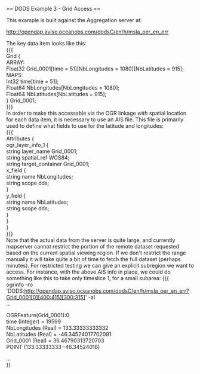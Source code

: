 == DODS Example 3 - Grid Access ==                                                                                                                                                                                                                                                                                                                                                                                                                                                                                         
                                                                                                                                                                                                                                                                                                                                                                                                                                                                                                                           
This example is built against the Aggregation server at:                                                                                                                                                                                                                                                                                                                                                                                                                                                                   
                                                                                                                                                                                                                                                                                                                                                                                                                                                                                                                           
 http://opendap.aviso.oceanobs.com/dodsC/en/h/msla_oer_en_err                                                                                                                                                                                                                                                                                                                                                                                                                                                              
                                                                                                                                                                                                                                                                                                                                                                                                                                                                                                                           
The key data item looks like this:                                                                                                                                                                                                                                                                                                                                                                                                                                                                                         
{{{                                                                                                                                                                                                                                                                                                                                                                                                                                                                                                                        
    Grid {                                                                                                                                                                                                                                                                                                                                                                                                                                                                                                                 
     ARRAY:                                                                                                                                                                                                                                                                                                                                                                                                                                                                                                                
        Float32 Grid_0001[time = 51][NbLongitudes = 1080][NbLatitudes = 915];                                                                                                                                                                                                                                                                                                                                                                                                                                              
     MAPS:                                                                                                                                                                                                                                                                                                                                                                                                                                                                                                                 
        Int32 time[time = 51];                                                                                                                                                                                                                                                                                                                                                                                                                                                                                             
        Float64 NbLongitudes[NbLongitudes = 1080];                                                                                                                                                                                                                                                                                                                                                                                                                                                                         
        Float64 NbLatitudes[NbLatitudes = 915];                                                                                                                                                                                                                                                                                                                                                                                                                                                                            
    } Grid_0001;                                                                                                                                                                                                                                                                                                                                                                                                                                                                                                           
}}}                                                                                                                                                                                                                                                                                                                                                                                                                                                                                                                        
In order to make this accessable via the OGR linkage *with* spatial location for each data item, it is necessary to use an AIS file. This file is primarily used to define what fields to use for the latitude and longitudes:                                                                                                                                                                                                                                                                                             
{{{                                                                                                                                                                                                                                                                                                                                                                                                                                                                                                                        
Attributes {                                                                                                                                                                                                                                                                                                                                                                                                                                                                                                               
    ogr_layer_info_1 {                                                                                                                                                                                                                                                                                                                                                                                                                                                                                                     
        string layer_name Grid_0001;                                                                                                                                                                                                                                                                                                                                                                                                                                                                                       
        string spatial_ref WGS84;                                                                                                                                                                                                                                                                                                                                                                                                                                                                                          
        string target_container Grid_0001;                                                                                                                                                                                                                                                                                                                                                                                                                                                                                 
        x_field {                                                                                                                                                                                                                                                                                                                                                                                                                                                                                                          
            string name NbLongitudes;                                                                                                                                                                                                                                                                                                                                                                                                                                                                                      
            string scope dds;                                                                                                                                                                                                                                                                                                                                                                                                                                                                                              
        }                                                                                                                                                                                                                                                                                                                                                                                                                                                                                                                  
        y_field {                                                                                                                                                                                                                                                                                                                                                                                                                                                                                                          
            string name NbLatitudes;                                                                                                                                                                                                                                                                                                                                                                                                                                                                                       
            string scope dds;                                                                                                                                                                                                                                                                                                                                                                                                                                                                                              
        }                                                                                                                                                                                                                                                                                                                                                                                                                                                                                                                  
    }                                                                                                                                                                                                                                                                                                                                                                                                                                                                                                                      
}                                                                                                                                                                                                                                                                                                                                                                                                                                                                                                                          
}}}                                                                                                                                                                                                                                                                                                                                                                                                                                                                                                                        
Note that the actual data from the server is quite large, and currently mapserver cannot restrict the portion of the remote dataset requested based on the current spatial viewing region. If we don't restrict the range manually it will take quite a bit of time to fetch the full dataset (perhaps minutes). For restricted testing we can give an explicit subregion we want to access. For instance, with the above AIS info in place, we could do something like this to take only timeslice 1, for a small subarea:
{{{                                                                                                                                                                                                                                                                                                                                                                                                                                                                                                                        
ogrinfo -ro 'DODS:http://opendap.aviso.oceanobs.com/dodsC/en/h/msla_oer_en_err?Grid_0001[0][400:415][300:315]' -al                                                                                                                                                                                                                                                                                                                                                                                                         
...                                                                                                                                                                                                                                                                                                                                                                                                                                                                                                                        
                                                                                                                                                                                                                                                                                                                                                                                                                                                                                                                           
OGRFeature(Grid_0001):0                                                                                                                                                                                                                                                                                                                                                                                                                                                                                                    
  time (Integer) = 19599                                                                                                                                                                                                                                                                                                                                                                                                                                                                                                   
  NbLongitudes (Real) = 133.33333333332                                                                                                                                                                                                                                                                                                                                                                                                                                                                                    
  NbLatitudes (Real) = -46.34524017702091                                                                                                                                                                                                                                                                                                                                                                                                                                                                                  
  Grid_0001 (Real) = 36.46790313720703                                                                                                                                                                                                                                                                                                                                                                                                                                                                                     
  POINT (133.33333333 -46.34524018)                                                                                                                                                                                                                                                                                                                                                                                                                                                                                        
                                                                                                                                                                                                                                                                                                                                                                                                                                                                                                                           
...                                                                                                                                                                                                                                                                                                                                                                                                                                                                                                                        
}}
